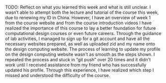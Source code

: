 TODO: Reflect on what you learned this week and what is still unclear.
I wasn’t able to attempt both the lecture and tutorial of the course this week, due to renewing my ID in China. However, I have an overview of week 1 from the course website and from the course introduction videos I have realized the importance of this course to lay a better foundation for future computational design courses or even future careers. Through the guidance of lab activities, I managed to sign up for a git account and have all the necessary websites prepared, as well as uploaded zid and my name onto the design computing website. 
The process of learning to update my profile on the design computing website wasn't as smooth as the steps shown. I repeated the process and stuck in “git push” over 20 times and it didn't work until I received assistance from my friend who has successfully updated his profile. Through this experience, I have realized which step I missed and understood the difficulty of the course.